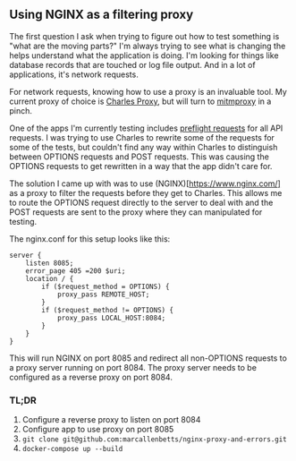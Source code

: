 ## Using NGINX as a filtering proxy


The first question I ask when trying to figure out how to test something is "what are the moving parts?" I'm always trying to see what is changing the helps understand what the application is doing. I'm looking for things like database records that are touched or log file output. And in a lot of applications, it's
network requests.

For network requests, knowing how to use a proxy is an invaluable tool. My current proxy of choice is [Charles Proxy](https://www.charlesproxy.com/), but will turn to [mitmproxy](https://mitmproxy.org/) in a pinch.

One of the apps I'm currently testing includes [preflight requests](https://developer.mozilla.org/en-US/docs/Glossary/Preflight_request) for all API requests. I was trying to use Charles to rewrite some of the requests for some of the tests, but couldn't find any way within Charles to distinguish between OPTIONS requests and POST requests. This was causing the OPTIONS requests to get rewritten in a way that the app didn't care for.

The solution I came up with was to use (NGINX)[https://www.nginx.com/] as a proxy to filter the requests before they get to Charles. This allows me to route the OPTIONS request directly to the server to deal with and the POST requests are sent to the proxy where they can manipulated for testing.

The nginx.conf for this setup looks like this:

```
server {
	listen 8085;
	error_page 405 =200 $uri;
	location / {
		if ($request_method = OPTIONS) {
			proxy_pass REMOTE_HOST;
		}
		if ($request_method != OPTIONS) {
			proxy_pass LOCAL_HOST:8084;
		}
	}
}
```

This will run NGINX on port 8085 and redirect all non-OPTIONS requests to a proxy server running on port 8084. The proxy server needs to be configured as a reverse proxy on port 8084.

### TL;DR

1. Configure a reverse proxy to listen on port 8084
2. Configure app to use proxy on port 8085
3. `git clone git@github.com:marcallenbetts/nginx-proxy-and-errors.git`
4. `docker-compose up --build`
